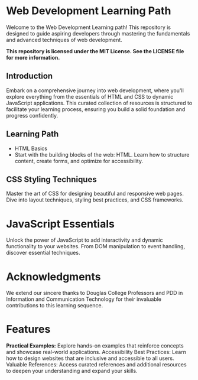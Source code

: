 
# Web Development Learning Path

Welcome to the Web Development Learning path! This repository is designed to guide aspiring developers through mastering the fundamentals and advanced techniques of web development.

**This repository is licensed under the MIT License. See the LICENSE file for more information.**

## Introduction
Embark on a comprehensive journey into web development, where you'll explore everything from the essentials of HTML and CSS to dynamic JavaScript applications. This curated collection of resources is structured to facilitate your learning process, ensuring you build a solid foundation and progress confidently.

## Learning Path
* HTML Basics
* Start with the building blocks of the web: HTML. Learn how to structure content, create forms, and optimize for accessibility.

## CSS Styling Techniques
Master the art of CSS for designing beautiful and responsive web pages. Dive into layout techniques, styling best practices, and CSS frameworks.

# JavaScript Essentials
Unlock the power of JavaScript to add interactivity and dynamic functionality to your websites. From DOM manipulation to event handling, discover essential techniques.

# Acknowledgments
We extend our sincere thanks to Douglas College Professors and PDD in Information and Communication Technology for their invaluable contributions to this learning sequence.

# Features

**Practical Examples:** Explore hands-on examples that reinforce concepts and showcase real-world applications.
Accessibility Best Practices: Learn how to design websites that are inclusive and accessible to all users.
Valuable References: Access curated references and additional resources to deepen your understanding and expand your skills.
